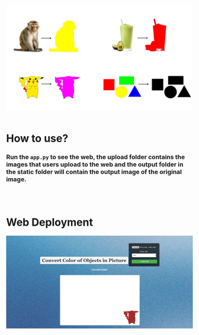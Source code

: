 ![Mô tả ảnh](/Example.jpg)
<br/><br/>
# How to use?
### Run the `app.py` to see the web, the **upload** folder contains the images that users upload to the web and the **output** folder in the **static** folder will contain the output image of the original image.
<br/><br/>
# Web Deployment
![Mô tả ảnh](/Web_view.png)
